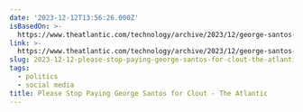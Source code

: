 ```yaml
---
date: '2023-12-12T13:56:26.000Z'
isBasedOn: >-
  https://www.theatlantic.com/technology/archive/2023/12/george-santos-cameo-app-influence/676314/
link: >-
  https://www.theatlantic.com/technology/archive/2023/12/george-santos-cameo-app-influence/676314/
slug: 2023-12-12-please-stop-paying-george-santos-for-clout-the-atlantic
tags:
  - politics
  - social media
title: Please Stop Paying George Santos for Clout - The Atlantic
---
```


